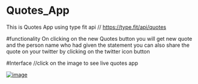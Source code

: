 # Quotes_App
This is Quotes App using type fit api // https://type.fit/api/quotes

#functionality 
On clicking  on the new Quotes button you will get new quote and the person name who had given the statement
you can also share the quote on your twitter by clicking on the twitter icon button

#Interface  //click on the image to see live quotes app

<a href="https://aashutoshhub.github.io/Quotes_App/">![image](https://user-images.githubusercontent.com/83817233/219108617-8a539266-cfbc-46d0-87fb-4c5f74bf7712.png)</a>

